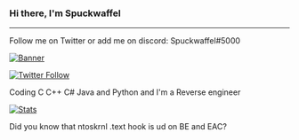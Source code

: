 ### Hi there, I'm Spuckwaffel 
---
Follow me on Twitter or add me on discord: Spuckwaffel#5000

[![Banner](https://discord.c99.nl/widget/theme-2/774698789851234344.png)](https://discord.c99.nl/widget/theme-2/774698789851234344.png)

[![Twitter Follow](https://img.shields.io/twitter/follow/Spuckwaffel?color=1DA1F2&logo=twitter&style=for-the-badge)](https://twitter.com/intent/follow?original_referer=https%3A%2F%2Fgithub.com%2FSpuckwaffel&screen_name=Spuckwaffel)

Coding C C++ C# Java and Python and I'm a Reverse engineer

[![Stats](https://github-readme-stats.vercel.app/api?username=Spuckwaffel&theme=highcontrast&show_icons=true)](https://github-readme-stats.vercel.app/api?username=Spuckwaffel&theme=highcontrast&show_icons=true)

Did you know that ntoskrnl .text hook is ud on BE and EAC?
